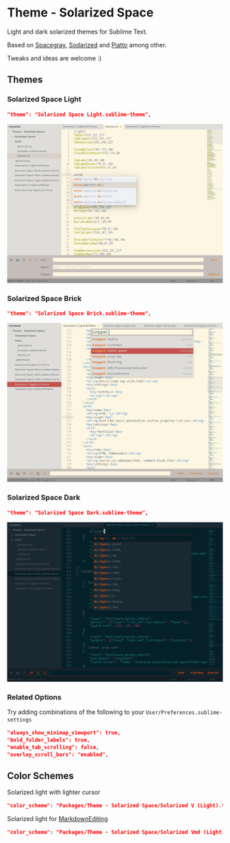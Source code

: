 Theme - Solarized Space
=======================

Light and dark solarized themes for Sublime Text.

Based on [Spacegray](https://kkga.github.io/spacegray/),
[Sodarized](https://github.com/jrolfs/sodarized) and
[Piatto](https://github.com/samuelrafo/piatto) among other.

Tweaks and ideas are welcome :)

Themes
------

### Solarized Space Light

```json
"theme": "Solarized Space Light.sublime-theme",
```

![image](images/light.png)

### Solarized Space Brick

```json
"theme": "Solarized Space Brick.sublime-theme",
```

![image](images/brick.png)

### Solarized Space Dark

```json
"theme": "Solarized Space Dark.sublime-theme",
```

![image](images/dark.png)

### Related Options

Try adding combinations of the following to your
`User/Preferences.sublime-settings`

```json
"always_show_minimap_viewport": true,
"bold_folder_labels": true,
"enable_tab_scrolling": false,
"overlay_scroll_bars": "enabled",
```

Color Schemes
-------------

Solarized light with lighter cursor

```json
"color_scheme": "Packages/Theme - Solarized Space/Solarized V (Light).tmTheme",
```

Solarized light for [MarkdownEditing](https://github.com/SublimeText-Markdown/MarkdownEditing)

```json
"color_scheme": "Packages/Theme - Solarized Space/Solarized Vmd (Light).tmTheme",
```
